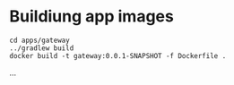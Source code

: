 # Buildiung app images

```
cd apps/gateway
../gradlew build
docker build -t gateway:0.0.1-SNAPSHOT -f Dockerfile .
```

...
